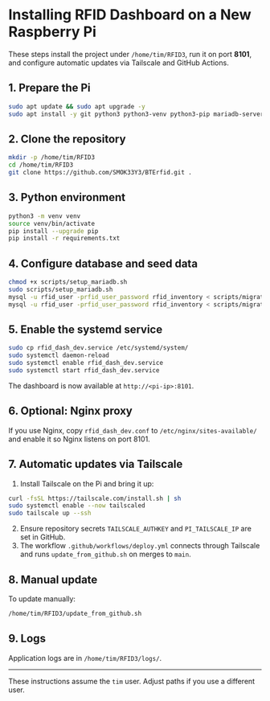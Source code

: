 # Installing RFID Dashboard on a New Raspberry Pi

These steps install the project under `/home/tim/RFID3`, run it on port **8101**, and configure automatic updates via Tailscale and GitHub Actions.

## 1. Prepare the Pi
```bash
sudo apt update && sudo apt upgrade -y
sudo apt install -y git python3 python3-venv python3-pip mariadb-server mariadb-client redis-server
```

## 2. Clone the repository
```bash
mkdir -p /home/tim/RFID3
cd /home/tim/RFID3
git clone https://github.com/SMOK33Y3/BTErfid.git .
```

## 3. Python environment
```bash
python3 -m venv venv
source venv/bin/activate
pip install --upgrade pip
pip install -r requirements.txt
```

## 4. Configure database and seed data
```bash
chmod +x scripts/setup_mariadb.sh
sudo scripts/setup_mariadb.sh
mysql -u rfid_user -prfid_user_password rfid_inventory < scripts/migrate_db.sql
mysql -u rfid_user -prfid_user_password rfid_inventory < scripts/migrate_hand_counted_items.sql
```

## 5. Enable the systemd service
```bash
sudo cp rfid_dash_dev.service /etc/systemd/system/
sudo systemctl daemon-reload
sudo systemctl enable rfid_dash_dev.service
sudo systemctl start rfid_dash_dev.service
```

The dashboard is now available at `http://<pi-ip>:8101`.

## 6. Optional: Nginx proxy
If you use Nginx, copy `rfid_dash_dev.conf` to `/etc/nginx/sites-available/` and enable it so Nginx listens on port 8101.

## 7. Automatic updates via Tailscale
1. Install Tailscale on the Pi and bring it up:
```bash
curl -fsSL https://tailscale.com/install.sh | sh
sudo systemctl enable --now tailscaled
sudo tailscale up --ssh
```
2. Ensure repository secrets `TAILSCALE_AUTHKEY` and `PI_TAILSCALE_IP` are set in GitHub.
3. The workflow `.github/workflows/deploy.yml` connects through Tailscale and runs `update_from_github.sh` on merges to `main`.

## 8. Manual update
To update manually:
```bash
/home/tim/RFID3/update_from_github.sh
```

## 9. Logs
Application logs are in `/home/tim/RFID3/logs/`.

---
These instructions assume the `tim` user. Adjust paths if you use a different user.

